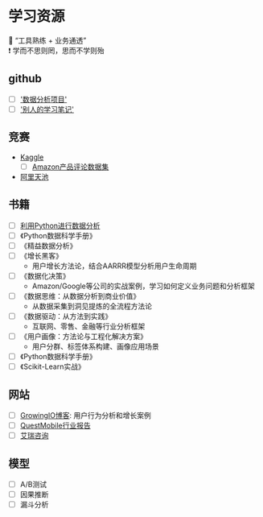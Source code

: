 # 学习资源

:triangular_flag_on_post: “工具熟练 + 业务通透”  
:exclamation: 学而不思则罔，思而不学则殆

## github

- [ ] ['数据分析项目'](https://github.com/WillKoehrsen/Data-Analysis)
- [ ] ['别人的学习笔记'](https://jace-yang.github.io/Full-Stack_Data-Analyst/Analysis/DA.html#id2)

## 竞赛

- [Kaggle](https://www.kaggle.com/)
  - [ ] [Amazon产品评论数据集](https://www.kaggle.com/datasets/cynthiarempel/amazon-us-customer-reviews-dataset)

- [阿里天池](https://tianchi.aliyun.com/)

## 书籍

- [ ] [利用Python进行数据分析](https://github.com/iamseancheney/python_for_data_analysis_2nd_chinese_version)
- [ ] 《Python数据科学手册》
- [ ] 《精益数据分析》
- [ ] 《增长黑客》
  - 用户增长方法论，结合AARRR模型分析用户生命周期
- [ ] 《数据化决策》
  - Amazon/Google等公司的实战案例，学习如何定义业务问题和分析框架
- [ ] 《数据思维：从数据分析到商业价值》
  - 从数据采集到洞见提炼的全流程方法论
- [ ] 《数据驱动：从方法到实践》
  - 互联网、零售、金融等行业分析框架
- [ ] 《用户画像：方法论与工程化解决方案》
  - 用户分群、标签体系构建、画像应用场景
- [ ] 《Python数据科学手册》
- [ ] 《Scikit-Learn实战》

## 网站

- [ ] [GrowingIO博客](https://www.growingio.com/news): 用户行为分析和增长案例
- [ ] [QuestMobile行业报告](https://www.questmobile.com.cn/)
- [ ] [艾瑞咨询](https://www.iresearch.com.cn/)

## 模型

- [ ] A/B测试
- [ ] 因果推断
- [ ] 漏斗分析

